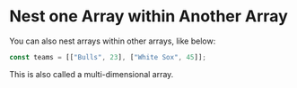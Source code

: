 # **Nest one Array within Another Array**

You can also nest arrays within other arrays, like below:

```js
const teams = [["Bulls", 23], ["White Sox", 45]];
```

This is also called a multi-dimensional array.